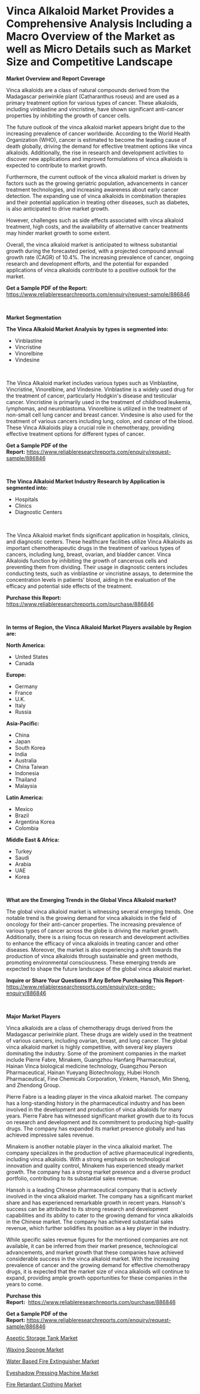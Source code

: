 <p><h1>Vinca Alkaloid Market Provides a Comprehensive Analysis Including a Macro Overview of the Market as well as Micro Details such as Market Size and Competitive Landscape</h1></p><p><strong>Market Overview and Report Coverage</strong></p>
<p><p>Vinca alkaloids are a class of natural compounds derived from the Madagascar periwinkle plant (Catharanthus roseus) and are used as a primary treatment option for various types of cancer. These alkaloids, including vinblastine and vincristine, have shown significant anti-cancer properties by inhibiting the growth of cancer cells.</p><p>The future outlook of the vinca alkaloid market appears bright due to the increasing prevalence of cancer worldwide. According to the World Health Organization (WHO), cancer is estimated to become the leading cause of death globally, driving the demand for effective treatment options like vinca alkaloids. Additionally, the rise in research and development activities to discover new applications and improved formulations of vinca alkaloids is expected to contribute to market growth.</p><p>Furthermore, the current outlook of the vinca alkaloid market is driven by factors such as the growing geriatric population, advancements in cancer treatment technologies, and increasing awareness about early cancer detection. The expanding use of vinca alkaloids in combination therapies and their potential application in treating other diseases, such as diabetes, is also anticipated to drive market growth.</p><p>However, challenges such as side effects associated with vinca alkaloid treatment, high costs, and the availability of alternative cancer treatments may hinder market growth to some extent.</p><p>Overall, the vinca alkaloid market is anticipated to witness substantial growth during the forecasted period, with a projected compound annual growth rate (CAGR) of 10.4%. The increasing prevalence of cancer, ongoing research and development efforts, and the potential for expanded applications of vinca alkaloids contribute to a positive outlook for the market.</p></p>
<p><strong>Get a Sample PDF of the Report:</strong> <a href="https://www.reliableresearchreports.com/enquiry/request-sample/886846">https://www.reliableresearchreports.com/enquiry/request-sample/886846</a></p>
<p>&nbsp;</p>
<p><strong>Market Segmentation</strong></p>
<p><strong>The Vinca Alkaloid Market Analysis by types is segmented into:</strong></p>
<p><ul><li>Vinblastine</li><li>Vincristine</li><li>Vinorelbine</li><li>Vindesine</li></ul></p>
<p>&nbsp;</p>
<p><p>The Vinca Alkaloid market includes various types such as Vinblastine, Vincristine, Vinorelbine, and Vindesine. Vinblastine is a widely used drug for the treatment of cancer, particularly Hodgkin's disease and testicular cancer. Vincristine is primarily used in the treatment of childhood leukemia, lymphomas, and neuroblastoma. Vinorelbine is utilized in the treatment of non-small cell lung cancer and breast cancer. Vindesine is also used for the treatment of various cancers including lung, colon, and cancer of the blood. These Vinca Alkaloids play a crucial role in chemotherapy, providing effective treatment options for different types of cancer.</p></p>
<p><strong>Get a Sample PDF of the Report:</strong>&nbsp;<a href="https://www.reliableresearchreports.com/enquiry/request-sample/886846">https://www.reliableresearchreports.com/enquiry/request-sample/886846</a></p>
<p>&nbsp;</p>
<p><strong>The Vinca Alkaloid Market Industry Research by Application is segmented into:</strong></p>
<p><ul><li>Hospitals</li><li>Clinics</li><li>Diagnostic Centers</li></ul></p>
<p>&nbsp;</p>
<p><p>The Vinca Alkaloid market finds significant application in hospitals, clinics, and diagnostic centers. These healthcare facilities utilize Vinca Alkaloids as important chemotherapeutic drugs in the treatment of various types of cancers, including lung, breast, ovarian, and bladder cancer. Vinca Alkaloids function by inhibiting the growth of cancerous cells and preventing them from dividing. Their usage in diagnostic centers includes conducting tests, such as vinblastine or vincristine assays, to determine the concentration levels in patients' blood, aiding in the evaluation of the efficacy and potential side effects of the treatment.</p></p>
<p><strong>Purchase this Report:</strong>&nbsp; <a href="https://www.reliableresearchreports.com/purchase/886846">https://www.reliableresearchreports.com/purchase/886846</a></p>
<p>&nbsp;</p>
<p><strong>In terms of Region, the Vinca Alkaloid Market Players available by Region are:</strong></p>
<p>
    <p> <strong> North America: </strong>
        <ul>
            <li>United States</li>
            <li>Canada</li>
        </ul>
        </p> 
    <p> <strong> Europe: </strong>
        <ul>
            <li>Germany</li>
            <li>France</li>
            <li>U.K.</li>
            <li>Italy</li>
            <li>Russia</li>
        </ul>
        </p> 
    <p> <strong> Asia-Pacific: </strong>
        <ul>
            <li>China</li>
            <li>Japan</li>
            <li>South Korea</li>
            <li>India</li>
            <li>Australia</li>
            <li>China Taiwan</li>
            <li>Indonesia</li>
            <li>Thailand</li>
            <li>Malaysia</li>
        </ul>
        </p> 
    <p> <strong> Latin America: </strong>
        <ul>
            <li>Mexico</li>
            <li>Brazil</li>
            <li>Argentina Korea</li>
            <li>Colombia</li>
        </ul>
        </p> 
    <p> <strong> Middle East & Africa: </strong>
        <ul>
            <li>Turkey</li>
            <li>Saudi</li>
            <li>Arabia</li>
            <li>UAE</li>
            <li>Korea</li>
        </ul>
    </p>
    </p>
<p>&nbsp;</p>
<p><strong>What are the Emerging Trends in the Global Vinca Alkaloid market?</strong></p>
<p><p>The global vinca alkaloid market is witnessing several emerging trends. One notable trend is the growing demand for vinca alkaloids in the field of oncology for their anti-cancer properties. The increasing prevalence of various types of cancer across the globe is driving the market growth. Additionally, there is a rising focus on research and development activities to enhance the efficacy of vinca alkaloids in treating cancer and other diseases. Moreover, the market is also experiencing a shift towards the production of vinca alkaloids through sustainable and green methods, promoting environmental consciousness. These emerging trends are expected to shape the future landscape of the global vinca alkaloid market.</p></p>
<p><strong>Inquire or Share Your Questions If Any Before Purchasing This Report</strong>- <a href="https://www.reliableresearchreports.com/enquiry/pre-order-enquiry/886846">https://www.reliableresearchreports.com/enquiry/pre-order-enquiry/886846</a></p>
<p>&nbsp;</p>
<p><strong>Major Market Players</strong></p>
<p><p>Vinca alkaloids are a class of chemotherapy drugs derived from the Madagascar periwinkle plant. These drugs are widely used in the treatment of various cancers, including ovarian, breast, and lung cancer. The global vinca alkaloid market is highly competitive, with several key players dominating the industry. Some of the prominent companies in the market include Pierre Fabre, Minakem, Guangzhou Hanfang Pharmaceutical, Hainan Vinca biological medicine technology, Guangzhou Person Pharmaceutical, Hainan Yueyang Biotechnology, Hubei Honch Pharmaceutical, Fine Chemicals Corporation, Vinkem, Hansoh, Min Sheng, and Zhendong Group.</p><p>Pierre Fabre is a leading player in the vinca alkaloid market. The company has a long-standing history in the pharmaceutical industry and has been involved in the development and production of vinca alkaloids for many years. Pierre Fabre has witnessed significant market growth due to its focus on research and development and its commitment to producing high-quality drugs. The company has expanded its market presence globally and has achieved impressive sales revenue.</p><p>Minakem is another notable player in the vinca alkaloid market. The company specializes in the production of active pharmaceutical ingredients, including vinca alkaloids. With a strong emphasis on technological innovation and quality control, Minakem has experienced steady market growth. The company has a strong market presence and a diverse product portfolio, contributing to its substantial sales revenue.</p><p>Hansoh is a leading Chinese pharmaceutical company that is actively involved in the vinca alkaloid market. The company has a significant market share and has experienced remarkable growth in recent years. Hansoh's success can be attributed to its strong research and development capabilities and its ability to cater to the growing demand for vinca alkaloids in the Chinese market. The company has achieved substantial sales revenue, which further solidifies its position as a key player in the industry.</p><p>While specific sales revenue figures for the mentioned companies are not available, it can be inferred from their market presence, technological advancements, and market growth that these companies have achieved considerable success in the vinca alkaloid market. With the increasing prevalence of cancer and the growing demand for effective chemotherapy drugs, it is expected that the market size of vinca alkaloids will continue to expand, providing ample growth opportunities for these companies in the years to come.</p></p>
<p><strong>Purchase this Report:</strong>&nbsp;&nbsp;<a href="https://www.reliableresearchreports.com/purchase/886846">https://www.reliableresearchreports.com/purchase/886846</a></p>
<p></p>
<p><strong>Get a Sample PDF of the Report:</strong>&nbsp;<a href="https://www.reliableresearchreports.com/enquiry/request-sample/886846">https://www.reliableresearchreports.com/enquiry/request-sample/886846</a></p>
<p><p><a href="https://medium.com/@helenablick2023/aseptic-storage-tank-market-analysis-its-cagr-market-segmentation-and-global-industry-overview-9386209ce986">Aseptic Storage Tank Market</a></p><p><a href="https://medium.com/@yvettelesch/waxing-sponge-market-share-evolution-and-market-growth-trends-2023-2030-40bb939e6a8c">Waxing Sponge Market</a></p><p><a href="https://medium.com/@marlonblick/water-based-fire-extinguisher-market-size-market-outlook-and-market-forecast-2023-to-2030-94e0f0ca9f8d">Water Based Fire Extinguisher Market</a></p><p><a href="https://medium.com/@dorothypeters68/eyeshadow-pressing-machine-market-furnishes-information-on-market-share-market-trends-and-market-e848562ca906">Eyeshadow Pressing Machine Market</a></p><p><a href="https://medium.com/@aliciahaley1989/fire-retardant-clothing-market-size-and-market-trends-complete-industry-overview-2023-to-2030-b3fa6d695e1d">Fire Retardant Clothing Market</a></p></p>